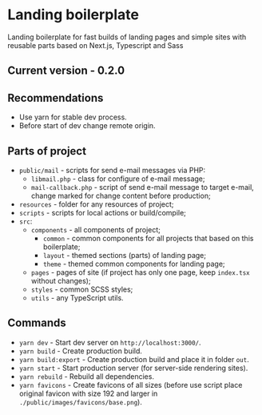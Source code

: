 # Landing boilerplate

Landing boilerplate for fast builds of landing pages and simple sites with reusable parts based on Next.js, Typescript and Sass

## Current version - 0.2.0

## Recommendations

- Use yarn for stable dev process.
- Before start of dev change remote origin.
## Parts of project

- `public/mail` - scripts for send e-mail messages via PHP:
  - `libmail.php` - class for configure of e-mail message;
  - `mail-callback.php` - script of send e-mail message to target e-mail, change marked for change content before production;
- `resources` - folder for any resources of project;
- `scripts` - scripts for local actions or build/compile;
- `src`:
  - `components` - all components of project;
    - `common` - common components for all projects that based on this boilerplate;
    - `layout` - themed sections (parts) of landing page;
    - `theme` - themed common components for landing page;
  - `pages` - pages of site (if project has only one page, keep `index.tsx` without changes);
  - `styles` - common SCSS styles;
  - `utils` - any TypeScript utils.

## Commands

- `yarn dev` - Start dev server on `http://localhost:3000/`.
- `yarn build` - Create production build.
- `yarn build:export` - Create production build and place it in folder `out`.
- `yarn start` - Start production server (for server-side rendering sites).
- `yarn rebuild` - Rebuild all dependencies.
- `yarn favicons` - Create favicons of all sizes (before use script place original favicon with size 192 and larger in `./public/images/favicons/base.png`).